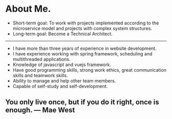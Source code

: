 # About Me.


- Short-term goal: To work with projects implemented according to the microservice model and projects with complex system structures.
- Long-term goal: Become a Technical Architect.

-----------------------------------------------------------------------------------------------------------------
- I have more than three years of experience in website development.
- I have experience working with spring framework, scheduling and multithreaded applications. 
- Knowledge of javascript and vuejs framework.
- Have good programming skills, strong work ethics, great communication skills and teamwork skills.
- Ability to manage and help other team members.
- Capable of self-study and self-development.


## You only live once, but if you do it right, once is enough. ― Mae West
